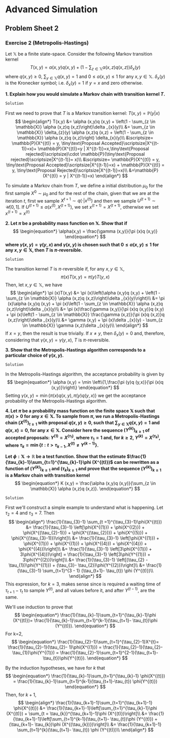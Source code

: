 # Advanced Simulation
## Problem Sheet 2

### Exercise 2 (Metropolis-Hastings)

Let $\mathbb{X}$ be a finite state-space. Consider the following Markov transition kernel
$$
\begin{equation*}
	T(x,y) = \alpha (x,y)q (x,y) + \left(1 - \sum_{z \in \mathbb{X}} \alpha (x,z)q (x,z)\right)\delta _{x}(y)
\end{equation*}
$$
where $q (x,y) \geq 0$, $\sum_{y \in \mathbb{X}}q (x,y) = 1$ and $0 \leq \alpha (x,y) \leq 1$ for any $x,y \in \mathbb{X}$. $\delta _{x}(y)$ is the Kronecker symbol; i.e. $\delta _{x}(y) = 1$ if $y = x$ and zero otherwise.

**1. Explain how you would simulate a Markov chain with transition kernel $T$.**

`Solution`

First we need to prove that $T$ is a Markov transition kernel: $T (x,y) = \mathbb{P}(y|x)$
$$
\begin{align*}
	T(x,y) &= \alpha (x,y)q (x,y) + \left(1 - \sum_{z \in \mathbb{X}} \alpha (x,z)q (x,z)\right)\delta _{x}(y)\\
	&= \sum_{z \in \mathbb{X}} \delta_{z}(y) \alpha (x,z)q (x,z) +  \left(1 - \sum_{z \in \mathbb{X}} \alpha (x,z)q (x,z)\right)  \delta_{x}(y)\\
	&\scriptsize= \mathbb{P}(X^{(t)} = y, \tiny\text{Proposal Accepted}\scriptsize|X^{(t-1)}=x)+ \mathbb{P}(X^{(t)}=y | X^{(t-1)}=x,\tiny\text{Proposal rejected}\scriptsize)\cdot \mathbb{P}(\tiny\text{Proposal rejected}\scriptsize|X^{(t-1)}= x)\\
	&\scriptsize= \mathbb{P}(X^{(t)} = y, \tiny\text{Proposal Accepted}\scriptsize|X^{(t-1)}=x) + \mathbb{P}(X^{(t)} = y, \tiny\text{Proposal Rejected}\scriptsize|X^{(t-1)}=x)\\
	&=\mathbb{P}(X^{(t)} = y | X^{(t-1)}=x)
\end{align*}
$$

To simulate a Markov chain from $T$, we define a initial distribution $\mu_{0}$ for the first sample $X^{0} \sim \mu_{0}$ and for the rest of the chain, given that we are at the iteration $t$, first we sample $X^{t+1} \sim q (\cdot|x^{(t)})$ and then we sample $U^{(t+1)} \sim \mathcal{U}[0,1]$. If $U^{(t+1)} \leq \alpha (x^{(t)},X^{(t+1)})$, we set $x^{(t+1)} = X^{(t+1)}$, otherwise we set $x^{(t+1)} = x^{(t)}$

**2. Let $\pi$ be a probability mass function on $\mathbb{X}$. Show that if** 
$$
\begin{equation*}
	\alpha(x,y) = \frac{\gamma (x,y)}{\pi (x)q (x,y)}
\end{equation*}
$$
**where $\gamma (x,y) = \gamma (y,x)$ and $\gamma (x,y)$ is chosen such that $0 \leq \alpha (x,y) \leq 1$ for any $x,y \in \mathbb{X}$, then $T$ is $\pi$-reversible.**   

`Solution`

The transition kernel $T$ is $\pi$-reversible if, for any $x,y \in \mathbb{X}$,
$$
\begin{equation*}
	\pi (x)T(x,y) = \pi (y)T(y,x)
\end{equation*}
$$
Then, let $x,y \in \mathbb{X}$, we have
$$
\begin{align*}
	\pi (x)T(x,y) &= \pi (x)\left(\alpha (x,y)q (x,y) + \left(1 - \sum_{z \in \mathbb{X}} \alpha (x,z)q (x,z)\right)\delta _{x}(y)\right)\\
	&= \pi (x)\alpha (x,y)q (x,y) + \pi (x)\left(1 - \sum_{z \in \mathbb{X}} \alpha (x,z)q (x,z)\right)\delta _{x}(y)\\
	&= \pi (x)\frac{\gamma (x,y)}{\pi (x)q (x,y)}q (x,y) + \pi (x)\left(1 - \sum_{z \in \mathbb{X}} \frac{\gamma (x,z)}{\pi (x)q (x,z)}q (x,z)\right)\delta _{x}(y)\\
	&= \gamma (x,y) + \pi (x)\delta _{x}(y) - \sum_{z \in \mathbb{X}} \gamma (x,z)\delta _{x}(y)\\
\end{align*}
$$
If $x=y$, then the result is true trivially. If $x \neq y$, then $\delta _{x}(y) = 0$ and, therefore, considering that $\gamma (x,y) = \gamma (y,x)$, $T$ is $\pi$-reversible.

**3. Show that the Metropolis-Hastings algorithm corresponds to a particular choice of $\gamma (x,y)$.** 

`Solution`

In the Metropolis-Hastings algorithm, the acceptance probability is given by
$$
\begin{equation*}
	\alpha (x,y) = \min \left\{1,\frac{\pi (y)q (y,x)}{\pi (x)q (x,y)}\right\}
\end{equation*}
$$
Setting $\gamma (x,y) = \min \left\{\pi (x)q (x,y),\pi (y) q (y,x)\right\}$ we get the acceptance probability of the Metropolis-Hastings algorithm.

**4. Let $\pi$ be a probability mass function on the finite space $\mathbb{X}$ such that $\pi (x) > 0$ for any $x \in \mathbb{X}$. To sample from $\pi$, we run a Metropolis-Hastings chain $(X^{(t)})_{t \geq 1}$ with proposal $q (x,y)\geq 0$, such that $\sum_{y \in \mathbb{X}}q (x,y) = 1$ and $q (x,x)=0$, for any $x \in \mathbb{X}$. Consider here the sequence $(Y^{(k)})_{k \geq 1}$ of accepted proposals: $Y^{(1)} = X^{(\tau_{1})}$, where $\tau_{1} = 1$ and, for $k \geq 2$, $Y^{(k)} = X^{(\tau_{k})}$, where $\tau_{k} = \min \left\{t : t > \tau_{k-1}, X^{(t)} \neq Y^{(k-1)} \right\}$.** 

**Let $\phi: \mathbb{X} \to \mathbb{R}$ be a test function. Show that the estimate $\frac{1}{\tau_{k}-1}\sum_{t=1}^{\tau_{k}-1}\phi (X^{(t)})$ can be rewritten as a function of $(Y^{(k)})_{k \geq 1}$ and $(\tau_{k})_{k \geq 1}$ and prove that the sequence $(Y^{(k)})_{k \geq 1}$ is a Markov chain with transition kernel** 
$$
\begin{equation*}
	K (x,y) = \frac{\alpha (x,y)q (x,y)}{\sum_{z \in \mathbb{X}} \alpha (x,z)q (x,z)}.
\end{equation*}
$$

`Solution`

First we'll construct a simple example to understand what is happening. Let $\tau_{2} = 4$ and $\tau_{3}= 7$. Then 
$$
\begin{align*}
	\frac{1}{\tau_{3}-1} \sum_{t =1}^{\tau_{3}-1}\phi(X^{(t)}) &= \frac{1}{\tau_{3}-1} \left[\phi(X^{(1)}) + \phi(X^{(2)}) + \phi(X^{(\tau_{2}-1)}) + \phi(X^{(\tau_{2})}) + \phi(X^{(5)}) + \phi(X^{(\tau_{3}-1)})\right]\\
	&= \frac{1}{\tau_{3}-1} \left[\phi(X^{(1)}) + \phi(X^{(1)}) + \phi(X^{(1)}) + \phi(X^{(4)}) + \phi(X^{(4)}) + \phi(X^{(4)})\right]\\
	&= \frac{1}{\tau_{3}-1} \left[3\phi(X^{(1)}) + 3\phi(X^{(4)})\right]
	= \frac{1}{\tau_{3}-1} \left[3\phi(Y^{(1)}) + 3\phi(Y^{(2)})\right]\\
	&= \frac{1}{\tau_{3}-1} \left[(\tau_{2} - \tau_{1})\phi(Y^{(1)}) + (\tau_{3}- \tau_{2})\phi(Y^{(2)})\right]\\
	&= \frac{1}{\tau_{3}-1} \sum_{t=1}^{3 - 1} (\tau_{t+1}- \tau_{t}) \phi (Y^{(t)})\\
\end{align*}
$$
This expression, for $k=3$, makes sense since is required a waiting time of $\tau_{t+1} - \tau_{t}$ to sample $Y^{(t)}$, and all values before it, and after $Y^{(t-1)}$, are the same.

We'll use induction to prove that
$$
\begin{equation*}
	\frac{1}{\tau_{k}-1}\sum_{t=1}^{\tau_{k}-1}\phi (X^{(t)})= \frac{1}{\tau_{k}-1}\sum_{t=1}^{k-1}(\tau_{t+1}- \tau_{t})\phi (Y^{(t)}).
\end{equation*}
$$
For k=2, 
$$
\begin{equation*}
\frac{1}{\tau_{2}-1}\sum_{t=1}^{\tau_{2}-1}X^{t}= \frac{1}{\tau_{2}-1}(\tau_{2}- 1)\phi(X^{(1)}) = \frac{1}{\tau_{2}-1}(\tau_{2}- \tau_{1})\phi(Y^{(1)}) = \frac{1}{\tau_{2}-1}\sum_{t=1}^{2-1}(\tau_{t+1}- \tau_{t})\phi(Y^{(t)}).
\end{equation*}
$$

By the induction hypotheses, we have for $k$ that 
$$
\begin{equation*}
\frac{1}{\tau_{k}-1}\sum_{t=1}^{\tau_{k}-1} \phi(X^{(t)}) = \frac{1}{\tau_{k}-1}\sum_{t=1}^{k-1}(\tau_{t+1}-\tau_{t}) \phi(Y^{(t)})
\end{equation*}
$$
Then, for $k+1$,
$$
\begin{align*}
\frac{1}{\tau_{k+1}-1}\sum_{t=1}^{\tau_{k+1}-1} \phi(X^{(t)}) 
&= \frac{1}{\tau_{k+1}-1}\left[\sum_{t=1}^{\tau_{k}-1}\phi (X^{(t)}) + \sum_{t = \tau_{k}}^{\tau_{k+1}-1}\phi (X^{(t)})\right]\\
&= \frac{1}{\tau_{k+1}-1}\left[\sum_{t=1}^{k-1}(\tau_{t+1}- \tau_{t})\phi (Y^{(t)}) + (\tau_{k+1}- \tau_{k})\phi (X^{(\tau_{k})})\right]\\
&= \frac{1}{\tau_{k+1}-1} \sum_{t=1}^{k}(\tau_{t+1}- \tau_{t}) \phi (Y^{(t)})\\
\end{align*}
$$

